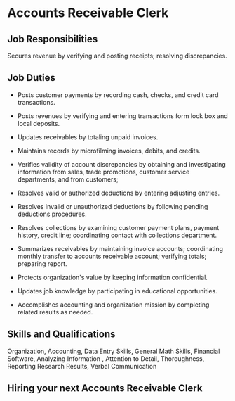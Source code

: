 # Accounts Receivable Clerk

## Job Responsibilities

Secures revenue by verifying and posting receipts; resolving discrepancies.

## Job Duties

* Posts customer payments by recording cash, checks, and credit card transactions.

* Posts revenues by verifying and entering transactions form lock box and local deposits.

* Updates receivables by totaling unpaid invoices.

* Maintains records by microfilming invoices, debits, and credits.

* Verifies validity of account discrepancies by obtaining and investigating information from sales, trade promotions, customer service departments, and from customers;

* Resolves valid or authorized deductions by entering adjusting entries.

* Resolves invalid or unauthorized deductions by following pending deductions procedures.

* Resolves collections by examining customer payment plans, payment history, credit line; coordinating contact with collections department.

* Summarizes receivables by maintaining invoice accounts; coordinating monthly transfer to accounts receivable account; verifying totals; preparing report.

* Protects organization&apos;s value by keeping information confidential.

* Updates job knowledge by participating in educational opportunities.

* Accomplishes accounting and organization mission by completing related results as needed.

## Skills and Qualifications

Organization, Accounting, Data Entry Skills, General Math Skills, Financial Software, Analyzing Information , Attention to Detail, Thoroughness, Reporting Research Results, Verbal Communication

## Hiring your next Accounts Receivable Clerk

